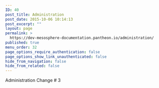```yaml
---
ID: 40
post_title: Administration
post_date: 2015-10-06 10:14:13
post_excerpt: ""
layout: page
permalink: >
  https://dev-mesosphere-documentation.pantheon.io/administration/
published: true
menu_order: 32
page_options_require_authentication: false
page_options_show_link_unauthenticated: false
hide_from_navigation: false
hide_from_related: false
---
```

Administration Change # 3
